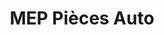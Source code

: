 ---
title: "MEP Pièces Auto"
url: /saint-pierre-doleron/mep-pieces-auto/
shop: pièces de voitures
---